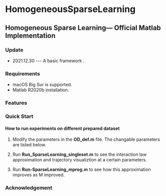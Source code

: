 # HomogeneousSparseLearning

## Homogeneous Sparse Learning&mdash; Official Matlab Implementation

### Update

- 2021.12.30 ---  A basic framework .

### Requirements

* macOS Big Sur is supported. 
* Matlab R2020b installation. 

### Features


### Quick Start


#### How to run experiments on different prepared dataset

1. Modify the parameters in the **OD_def.m** file. The changable parameters are listed below.
   
2. Run **Run_SparseLearning_singleset.m** to see the interaction law approximation and trajectory visualiztion at a certain parameters.

3. Run **Run-SparseLearning_mprog.m** to see how this approximation improves as M improved.

### Acknowledgement

